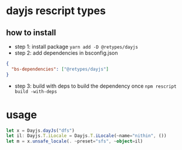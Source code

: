 # dayjs rescript types

## how to install

- step 1: install package
  `yarn add -D @retypes/dayjs`
- step 2: add dependencies in bsconfig.json

```json
{
  "bs-dependencies": ["@retypes/dayjs"]
}
```

- step 3: build with deps to build the dependency once
  `npm rescript build -with-deps`

# usage

```ts
let x = Dayjs.dayJs("dfs")
let il: Dayjs.T.iLocale = Dayjs.T.iLocale(~name="nithin", ())
let m = x.unsafe_locale(. ~preset="sfs", ~object=il)
```
